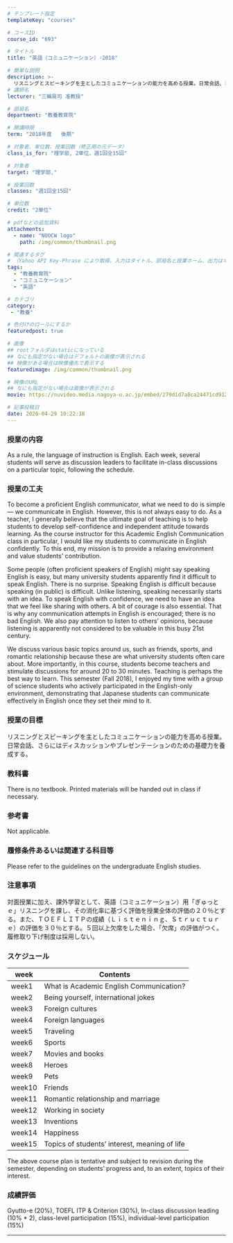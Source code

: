 ```yaml
---
# テンプレート指定
templateKey: "courses"

# コースID
course_id: "693"

# タイトル
title: "英語（コミュニケーション）-2018"

# 簡単な説明
description: >-
  リスニングとスピーキングを主としたコミュニケーションの能力を高める授業。日常会話、さらにはディスカッションやプレゼンテーションのための基礎力を養成する。 ....
# 講師名
lecturer: "三輪晃司 准教授"

# 部局名
department: "教養教育院"

# 開講時限
term: "2018年度	後期"

# 対象者、単位数、授業回数（修正用の元データ）
class_is_for: "理学部, 2単位、週1回全15回"

# 対象者
target: "理学部,"

# 授業回数
classes: "週1回全15回"

# 単位数
credit: "2単位"

# pdfなどの追加資料
attachments:
  - name: "NUOCW logo" 
    path: /img/common/thumbnail.png

# 関連するタグ
# （Yahoo API Key-Phrase により取得。入力はタイトル、部局名と授業ホーム、出力はキーフレーズ（tags））
tags:
  - "教養教育院"
  - "コミュニケーション"
  - "英語"

# カテゴリ
category:
 - "教養"

# 色付けのロールにするか
featuredpost: true

# 画像
## rootフォルダはstaticになっている
## なにも指定がない場合はデフォルトの画像が表示される
## 映像がある場合は映像優先で表示する
featuredimage: /img/common/thumbnail.png

# 映像のURL
## なにも指定がない場合は画像が表示される
movie: https://nuvideo.media.nagoya-u.ac.jp/embed/279d1d7a8ca24471cd91205fb1c7d3a935b56ccf

# 記事投稿日
date: 2020-04-29 10:22:18
---
```


### 授業の内容

As a rule, the language of instruction is English. Each week, several students will serve as discussion leaders to facilitate in-class discussions on a particular topic, following the schedule.


### 授業の工夫
To become a proficient English communicator, what we need to do is simple — we communicate in English. However, this is not always easy to do. As a teacher, I generally believe that the ultimate goal of teaching is to help students to develop self-confidence and independent attitude towards learning. As the course instructor for this Academic English Communication class in particular, I would like my students to communicate in English confidently. To this end, my mission is to provide a relaxing environment and value students' contribution.

Some people (often proficient speakers of English) might say speaking English is easy, but many university students apparently find it difficult to speak English. There is no surprise. Speaking English is difficult because speaking (in public) is difficult. Unlike listening, speaking necessarily starts with an idea. To speak English with confidence, we need to have an idea that we feel like sharing with others. A bit of courage is also essential. That is why any communication attempts in English is encouraged; there is no bad English. We also pay attention to listen to others’ opinions, because listening is apparently not considered to be valuable in this busy 21st century.

We discuss various basic topics around us, such as friends, sports, and romantic relationship because these are what university students often care about. More importantly, in this course, students become teachers and stimulate discussions for around 20 to 30 minutes. Teaching is perhaps the best way to learn. This semester (Fall 2018), I enjoyed my time with a group of science students who actively participated in the English-only environment, demonstrating that Japanese students can communicate effectively in English once they set their mind to it.





### 授業の目標
リスニングとスピーキングを主としたコミュニケーションの能力を高める授業。日常会話、さらにはディスカッションやプレゼンテーションのための基礎力を養成する。

### 教科書
There is no textbook. Printed materials will be handed out in class if necessary.

### 参考書
Not applicable.

### 履修条件あるいは関連する科目等
Please refer to the guidelines on the undergraduate English studies.

### 注意事項
対面授業に加え、課外学習として、英語（コミュニケーション）用「ぎゅっとｅ」リスニングを課し、その消化率に基づく評価を授業全体の評価の２０％とする。また、ＴＯＥＦＬＩＴＰの成績（Ｌｉｓｔｅｎｉｎｇ、Ｓｔｒｕｃｔｕｒｅ）の評価を３０％とする。５回以上欠席をした場合、「欠席」の評価がつく。履修取り下げ制度は採用しない。


### スケジュール
| week| Contents | 
|-------|-------|
| week1 | What is Academic English Communication? | 
| week2 | Being yourself, international jokes | 
| week3 | Foreign cultures | 
| week4 | Foreign languages | 
| week5 | Traveling | 
| week6 | Sports | 
| week7 | Movies and books | 
| week8 | Heroes | 
| week9 | Pets | 
| week10 | Friends | 
| week11 | Romantic relationship and marriage | 
| week12 | Working in society | 
| week13 | Inventions | 
| week14 | Happiness | 
| week15 | Topics of students’ interest, meaning of life | 

The above course plan is tentative and subject to revision during the semester, depending on students’ progress and, to an extent, topics of their interest.








### 成績評価
Gyutto-e (20%), TOEFL ITP & Criterion (30%), In-class discussion leading (10% * 2), class-level participation (15%), individual-level participation (15%)





-----